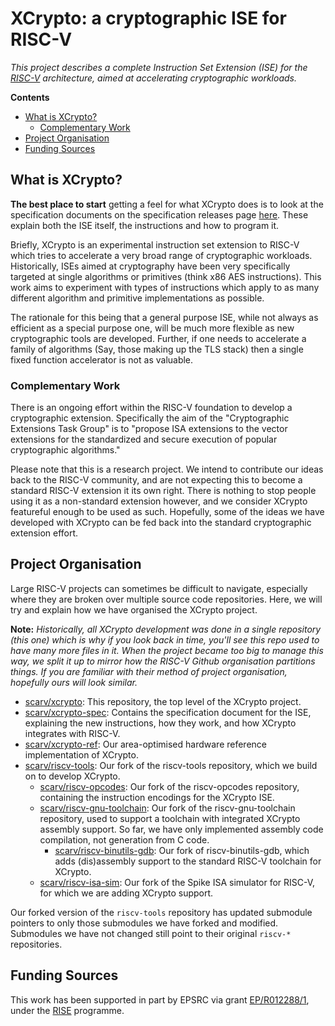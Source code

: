 # XCrypto: a cryptographic ISE for RISC-V

*This project describes a complete Instruction Set Extension (ISE) for the
[RISC-V](https://riscv.org) 
architecture, aimed at accelerating cryptographic workloads.*

**Contents**

- [What is XCrypto?](#Getting-Started)
  - [Complementary Work](#Complementary-Work)
- [Project Organisation](#Project-Organisation)
- [Funding Sources](#Funding-Sources)

## What is XCrypto?

**The best place to start** getting a feel for what XCrypto does is to look
at the specification documents on the specification releases page
[here](https://github.com/scarv/xcrypto-spec/releases).
These explain both the ISE itself, the instructions and how to program it.

Briefly, XCrypto is an experimental instruction set extension to RISC-V
which tries to accelerate a very broad range of cryptographic workloads.
Historically, ISEs aimed at cryptography have been very specifically
targeted at single algorithms or primitives (think x86 AES instructions).
This work aims to experiment with types of instructions which apply to
as many different algorithm and primitive implementations as possible.

The rationale for this being that a general purpose ISE, while not
always as efficient as a special purpose one, will be much more flexible
as new cryptographic tools are developed.
Further, if one needs to accelerate a family of algorithms (Say, those
making up the TLS stack) then a single fixed function accelerator is
not as valuable.

### Complementary Work

There is an ongoing effort within the RISC-V foundation to develop
a cryptographic extension.
Specifically the aim of the "Cryptographic Extensions Task Group"
is to "propose ISA extensions to the vector extensions for the 
standardized and secure execution of popular cryptographic algorithms."

Please note that this is a research project.
We intend to contribute our ideas back to the RISC-V community, and
are not expecting this to become a standard RISC-V extension it its
own right. 
There is nothing to stop people using it as a non-standard extension
however, and we consider XCrypto featureful enough to be used as such.
Hopefully, some of the ideas we have developed with XCrypto can be fed back
into the standard cryptographic extension effort.

## Project Organisation

Large RISC-V projects can sometimes be difficult to navigate, especially
where they are broken over multiple source code repositories.
Here, we will try and explain how we have organised the XCrypto project.

**Note:** *Historically, all XCrypto development was done in a single
repository (this one) which is why if you look back in time, you'll
see this repo used to have many more files in it.
When the project became too big to manage this way, we split it up to
mirror how the RISC-V Github organisation partitions things.
If you are familiar with their method of project organisation,
hopefully ours will look similar.*

- [scarv/xcrypto](https://github.com/scarv/xcrypto):
  This repository, the top level of the XCrypto project.
- [scarv/xcrypto-spec](https://github.com/scarv/xcrypto-spec):
  Contains the specification document for the ISE, explaining the
  new instructions, how they work, and how XCrypto integrates
  with RISC-V.
- [scarv/xcrypto-ref](https://github.com/scarv/xcrypto-ref):
  Our area-optimised hardware reference implementation of XCrypto.
- [scarv/riscv-tools](https://github.com/scarv/riscv-tools):
  Our fork of the riscv-tools repository, which we build on to
  develop XCrypto.
  - [scarv/riscv-opcodes](https://github.com/scarv/riscv-opcodes):
    Our fork of the riscv-opcodes repository, containing the
    instruction encodings for the XCrypto ISE.
  - [scarv/riscv-gnu-toolchain](https://github.com/scarv/riscv-gnu-toolchain):
    Our fork of the riscv-gnu-toolchain repository, used to support
    a toolchain with integrated XCrypto assembly support.
    So far, we have only implemented assembly code compilation, not
    generation from C code.
    - [scarv/riscv-binutils-gdb](https://github.com/scarv/riscv-binutils-gdb):
      Our fork of riscv-binutils-gdb, which adds (dis)assembly support to the
      standard RISC-V toolchain for XCrypto.
  - [scarv/riscv-isa-sim](https://github.com/scarv/riscv-isa-sim):
    Our fork of the Spike ISA simulator for RISC-V, for which we are adding
    XCrypto support.

Our forked version of the `riscv-tools` repository has updated submodule
pointers to only those submodules we have forked and modified.
Submodules we have not changed still point to their original `riscv-*`
repositories.

## Funding Sources

This work has been supported in part by EPSRC via grant 
[EP/R012288/1](https://gow.epsrc.ukri.org/NGBOViewGrant.aspx?GrantRef=EP/R012288/1),
under the [RISE](http://www.ukrise.org) programme.


